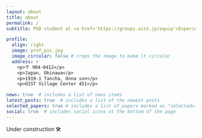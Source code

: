 ```yaml
---
layout: about
title: about
permalink: /
subtitle: PhD student at <a href='https://groups.oist.jp/equip'>Experiemental Quantum Information Physics</a>, Okinawa Institute of Science and Technology.

profile:
  align: right
  image: prof_pic.jpg
  image_circular: false # crops the image to make it circular
  address: >
    <p>〒 904-0412</p>
    <p>Japan, Okinawa</p>
    <p>1919-1 Tancha, Onna son</p>
    <p>OIST Village Center 451</p>

news: true  # includes a list of news items
latest_posts: true  # includes a list of the newest posts
selected_papers: true # includes a list of papers marked as "selected={true}"
social: true  # includes social icons at the bottom of the page
---
```


Under construction 🛠️

<!-- Write your biography here. Tell the world about yourself. Link to your favorite [subreddit](http://reddit.com). You can put a picture in, too. The code is already in, just name your picture `prof_pic.jpg` and put it in the `img/` folder.

Put your address / P.O. box / other info right below your picture. You can also disable any of these elements by editing `profile` property of the YAML header of your `_pages/about.md`. Edit `_bibliography/papers.bib` and Jekyll will render your [publications page](/al-folio/publications/) automatically.

Link to your social media connections, too. This theme is set up to use [Font Awesome icons](http://fortawesome.github.io/Font-Awesome/) and [Academicons](https://jpswalsh.github.io/academicons/), like the ones below. Add your Facebook, Twitter, LinkedIn, Google Scholar, or just disable all of them. -->
